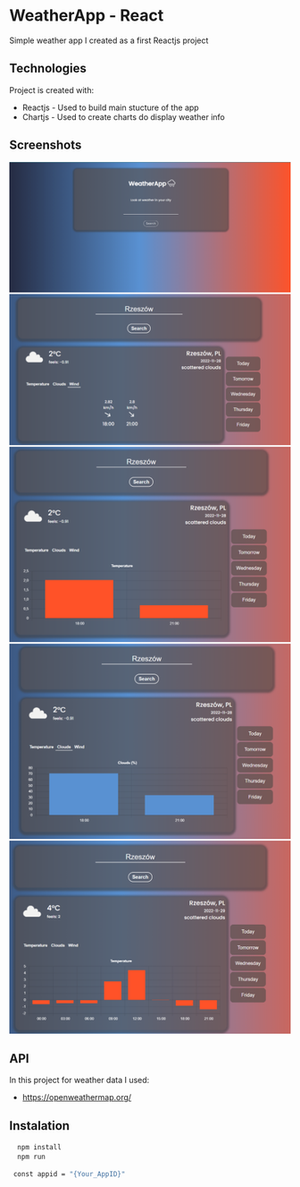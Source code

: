 
# WeatherApp - React

Simple weather app I created as a first Reactjs project

## Technologies
Project is created with:
* Reactjs - Used to build main stucture of the app
* Chartjs - Used to create charts do display weather info



 
## Screenshots
![App Screenshot](./screens/weather3.png)
![App Screenshot](./screens/weather1.png)
![App Screenshot](./screens/weather2.png)
![App Screenshot](./screens/weather4.png)
![App Screenshot](./screens/weather5.png)

## API
In this project for weather data I used:
* https://openweathermap.org/

## Instalation

```bash
  npm install
  npm run
```
```bash
 const appid = "{Your_AppID}"
```

